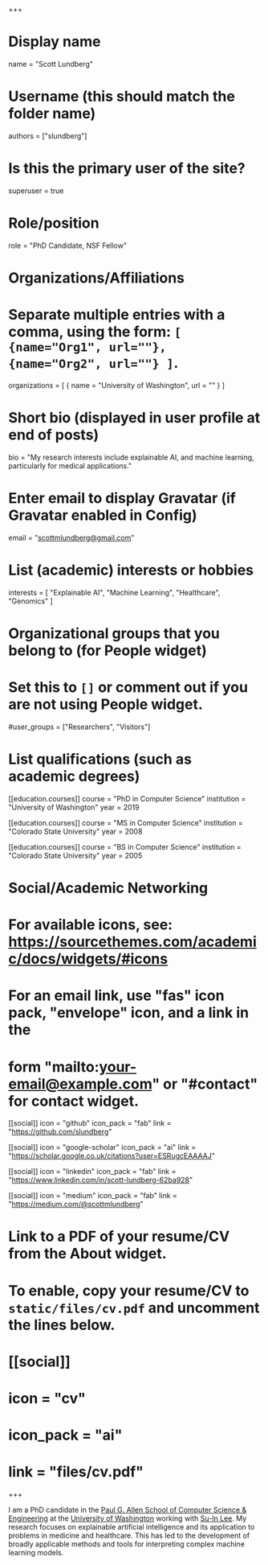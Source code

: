 +++
# Display name
name = "Scott Lundberg"

# Username (this should match the folder name)
authors = ["slundberg"]

# Is this the primary user of the site?
superuser = true

# Role/position
role = "PhD Candidate, NSF Fellow"

# Organizations/Affiliations
#   Separate multiple entries with a comma, using the form: `[ {name="Org1", url=""}, {name="Org2", url=""} ]`.
organizations = [ { name = "University of Washington", url = "" } ]

# Short bio (displayed in user profile at end of posts)
bio = "My research interests include explainable AI, and machine learning, particularly for medical applications."

# Enter email to display Gravatar (if Gravatar enabled in Config)
email = "scottmlundberg@gmail.com"

# List (academic) interests or hobbies
interests = [
  "Explainable AI",
  "Machine Learning",
  "Healthcare",
  "Genomics"
]

# Organizational groups that you belong to (for People widget)
#   Set this to `[]` or comment out if you are not using People widget.
#user_groups = ["Researchers", "Visitors"]

# List qualifications (such as academic degrees)
[[education.courses]]
  course = "PhD in Computer Science"
  institution = "University of Washington"
  year = 2019

[[education.courses]]
  course = "MS in Computer Science"
  institution = "Colorado State University"
  year = 2008

[[education.courses]]
  course = "BS in Computer Science"
  institution = "Colorado State University"
  year = 2005

# Social/Academic Networking
# For available icons, see: https://sourcethemes.com/academic/docs/widgets/#icons
#   For an email link, use "fas" icon pack, "envelope" icon, and a link in the
#   form "mailto:your-email@example.com" or "#contact" for contact widget.

[[social]]
  icon = "github"
  icon_pack = "fab"
  link = "https://github.com/slundberg"

[[social]]
  icon = "google-scholar"
  icon_pack = "ai"
  link = "https://scholar.google.co.uk/citations?user=ESRugcEAAAAJ"

[[social]]
  icon = "linkedin"
  icon_pack = "fab"
  link = "https://www.linkedin.com/in/scott-lundberg-62ba928"

[[social]]
  icon = "medium"
  icon_pack = "fab"
  link = "https://medium.com/@scottmlundberg"


# Link to a PDF of your resume/CV from the About widget.
# To enable, copy your resume/CV to `static/files/cv.pdf` and uncomment the lines below.
# [[social]]
#   icon = "cv"
#   icon_pack = "ai"
#   link = "files/cv.pdf"

+++

I am a PhD candidate in the [Paul G. Allen School of Computer Science & Engineering](https://cs.washington.edu) at the [University of Washington](https://www.washington.edu) working with [Su-In Lee](https://suinlee.cs.washington.edu). My research focuses on explainable artificial intelligence and its application to problems in medicine and healthcare. This has led to the development of broadly applicable methods and tools for interpreting complex machine learning models.
